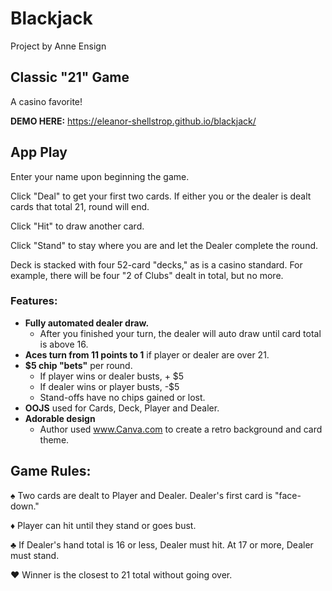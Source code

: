 # Blackjack
Project by Anne Ensign

## Classic "21" Game
A casino favorite!

**DEMO HERE:** https://eleanor-shellstrop.github.io/blackjack/

## App Play
Enter your name upon beginning the game. 

Click "Deal" to get your first two cards. If either you or the dealer is dealt cards that total 21, round will end.

Click "Hit" to draw another card.

Click "Stand" to stay where you are and let the Dealer complete the round. 

Deck is stacked with four 52-card "decks," as is a casino standard. For example, there will be four "2 of Clubs" dealt in total, but no more. 

### Features:
* **Fully automated dealer draw.** 
  * After you finished your turn, the dealer will auto draw until card total is above 16.
* **Aces turn from 11 points to 1** if player or dealer are over 21.
* **$5 chip "bets"** per round.
  * If player wins or dealer busts, + $5
  * If dealer wins or player busts, -$5
  * Stand-offs have no chips gained or lost.
* **OOJS** used for Cards, Deck, Player and Dealer.
* **Adorable design**
  * Author used www.Canva.com to create a retro background and card theme. 

## Game Rules:

:spades: Two cards are dealt to Player and Dealer. Dealer's first card is "face-down."

:diamonds: Player can hit until they stand or goes bust.

:clubs: If Dealer's hand total is 16 or less, Dealer must hit. At 17 or more, Dealer must stand. 

:hearts: Winner is the closest to 21 total without going over. 